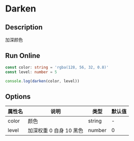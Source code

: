 # Darken

## Description
加深颜色

## Run Online

<RunCode :language="ts" :dependency="`
function isColor(color: string, type: 'HEX' | 'RGB' | 'RGBA'): boolean {
  const typeMap = {
    HEX: /^#([0-9a-fA-F]{3}|[0-9a-fA-F]{4}|[0-9a-fA-F]{6}|[0-9a-fA-F]{8})\$/g,
    RGB: /^[rR][gG][bB][\\(]([\\s]*(2[0-4][0-9]|25[0-5]|[01]?[0-9][0-9]?)[\\s]*,[\\s]*){2}([\\s]*(2[0-4][0-9]|25[0-5]|[01]?[0-9][0-9]?)[\\s]*){1}[\\)]\$/g,
    RGBA: /^[rR][gG][bB][aA][\\(]([\\s]*(2[0-4][0-9]|25[0-5]|[01]?[0-9][0-9]?)[\\s]*,[\\s]*){3}[\\s]*(1|1.0|0|0.[0-9])[\\s]*[\\)]{1}\$/g,
  }
  return typeMap[type].test(color)
}
const hexToRgba = (hex: string): string => {
  if (isColor(hex, 'RGB') || isColor(hex, 'RGBA'))
    return hex
  if (!isColor(hex, 'HEX'))
    return ''
  const getSingle = (start: number, end: number) => parseInt(\`0x\${hex.slice(start, end)}\${hex.slice(start, end)}\`)
  const getDouble = (start: number, end: number) => parseInt(\`0x\${hex.slice(start, end)}\`)
  const getAlpha = (start: number, end: number, fn: typeof getSingle | typeof getDouble) => Math.round(fn(start, end) / 255 * 100) / 100
  const hexMap: {
    [key: number]: string
  } = {
    4: \`rgb(\${getSingle(1, 2)}, \${getSingle(2, 3)}, \${getSingle(3, 4)})\`,
    5: \`rgba(\${getSingle(1, 2)}, \${getSingle(2, 3)}, \${getSingle(3, 4)}, \${getAlpha(4, 5, getSingle)})\`,
    7: \`rgb(\${getDouble(1, 3)}, \${getDouble(3, 5)}, \${getDouble(5, 7)})\`,
    9: \`rgba(\${getDouble(1, 3)}, \${getDouble(3, 5)}, \${getDouble(5, 7)}, \${getAlpha(7, 9, getDouble)})\`,
  }
  return hexMap[hex.length] || ''
}
const rgbaToHex = (rgba: string): string => {
  if (isColor(rgba, 'HEX'))
    return rgba
  if (!isColor(rgba, 'RGB') && !isColor(rgba, 'RGBA'))
    return ''
  const rgbaValue = rgba.replace('rgba(', '').replace('rgb(', '').replace(')', '')
  const [r, g, b, a] = rgbaValue.split(',').map(m => +m)
  if (r >= 0 && r <= 255 && g >= 0 && g <= 255 && b >= 0 && b <= 255)
    return \`#\${((1 << 24) + (r << 16) + (g << 8) + b).toString(16).slice(1)}\${(a || a === 0) ? (a * 255 | 1 << 8).toString(16).slice(1) : ''}\`
  return ''
}
function darken(color: string, level: number = 0): string {
  if (!isColor(color, 'HEX') && !isColor(color, 'RGB') && !isColor(color, 'RGBA'))
    return ''
  let rgbaColor: string = ''
  let rgba: number[] = []
  let type: 'HEX' | 'RGB' | 'RGBA' = 'RGBA'
  if (isColor(color, 'HEX')) {
    rgbaColor = hexToRgba(color)
    type = 'HEX'
  }
  else {
    rgbaColor = color
    type = isColor(color, 'RGBA') ? 'RGBA' : 'RGB'
  }
  const rgbaValue = rgbaColor.replace('rgba(', '').replace('rgb(', '').replace(')', '')
  rgba = rgbaValue.split(',').map(m => +m)
  for (let i = 0; i < 3; i++) rgba[i] = Math.floor(rgba[i] * (10 - level) / 10)
  const typeMap = {
    HEX: '',
    RGB: \`rgb(\${rgba.join(', ')})\`,
    RGBA: \`rgba(\${rgba.join(', ')})\`,
  }
  const darkenColor = typeMap[type]
  return darkenColor || rgbaToHex(rgba.length === 3 ? typeMap.RGB : typeMap.RGBA)
}`">

```ts
const color: string = 'rgba(128, 56, 32, 0.8)'
const level: number = 5

console.log(darken(color, level))
```

</RunCode>

## Options

<div class="utils-table">

| 属性名 | 说明 | 类型 | 默认值 |
| --- | --- | --- | --- |
| color | 颜色 | string | - |
| level | 加深权重 0 自身 10 黑色 | number | 0 |

</div>